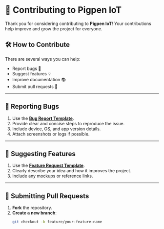 # 🙌 Contributing to Pigpen IoT

Thank you for considering contributing to **Pigpen IoT**! Your contributions help improve and grow the project for everyone.

## 🛠️ How to Contribute

There are several ways you can help:

- Report bugs 🐞
- Suggest features 💡
- Improve documentation 📚
- Submit pull requests 🔧

---

## 🐛 Reporting Bugs

1. Use the **[Bug Report Template](../../issues/new?template=bug_report.md)**.
2. Provide clear and concise steps to reproduce the issue.
3. Include device, OS, and app version details.
4. Attach screenshots or logs if possible.

---

## 🚀 Suggesting Features

1. Use the **[Feature Request Template](../../issues/new?template=feature_request.md)**.
2. Clearly describe your idea and how it improves the project.
3. Include any mockups or reference links.

---

## 🔧 Submitting Pull Requests

1. **Fork** the repository.
2. **Create a new branch**:
   ```bash
   git checkout -b feature/your-feature-name
